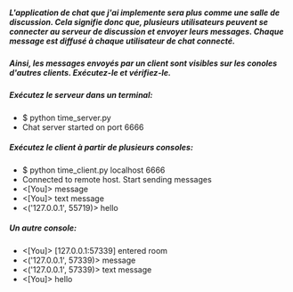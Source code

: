 #####  L'application de chat que j'ai implemente sera plus comme une salle de discussion. Cela signifie donc que, plusieurs utilisateurs peuvent se connecter au serveur de discussion et envoyer leurs messages. Chaque message est diffusé à chaque utilisateur de chat connecté.

##### Ainsi, les messages envoyés par un client sont visibles sur les conoles d'autres clients. Exécutez-le et vérifiez-le. 
 
##### Exécutez le serveur dans un terminal:
* $ python time_server.py 
* Chat server started on port 6666


##### Exécutez le client à partir de plusieurs consoles:
* $ python time_client.py localhost 6666
* Connected to remote host. Start sending messages
* <[You]>  message
* <[You]>  text message
* <('127.0.0.1', 55719)> hello

##### Un autre console:
* <[You]> [127.0.0.1:57339] entered room
* <('127.0.0.1', 57339)> message
* <('127.0.0.1', 57339)> text message
* <[You]> hello
